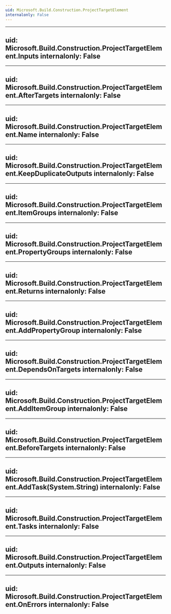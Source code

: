 ```yaml
---
uid: Microsoft.Build.Construction.ProjectTargetElement
internalonly: False
---
```


---
uid: Microsoft.Build.Construction.ProjectTargetElement.Inputs
internalonly: False
---

---
uid: Microsoft.Build.Construction.ProjectTargetElement.AfterTargets
internalonly: False
---

---
uid: Microsoft.Build.Construction.ProjectTargetElement.Name
internalonly: False
---

---
uid: Microsoft.Build.Construction.ProjectTargetElement.KeepDuplicateOutputs
internalonly: False
---

---
uid: Microsoft.Build.Construction.ProjectTargetElement.ItemGroups
internalonly: False
---

---
uid: Microsoft.Build.Construction.ProjectTargetElement.PropertyGroups
internalonly: False
---

---
uid: Microsoft.Build.Construction.ProjectTargetElement.Returns
internalonly: False
---

---
uid: Microsoft.Build.Construction.ProjectTargetElement.AddPropertyGroup
internalonly: False
---

---
uid: Microsoft.Build.Construction.ProjectTargetElement.DependsOnTargets
internalonly: False
---

---
uid: Microsoft.Build.Construction.ProjectTargetElement.AddItemGroup
internalonly: False
---

---
uid: Microsoft.Build.Construction.ProjectTargetElement.BeforeTargets
internalonly: False
---

---
uid: Microsoft.Build.Construction.ProjectTargetElement.AddTask(System.String)
internalonly: False
---

---
uid: Microsoft.Build.Construction.ProjectTargetElement.Tasks
internalonly: False
---

---
uid: Microsoft.Build.Construction.ProjectTargetElement.Outputs
internalonly: False
---

---
uid: Microsoft.Build.Construction.ProjectTargetElement.OnErrors
internalonly: False
---
